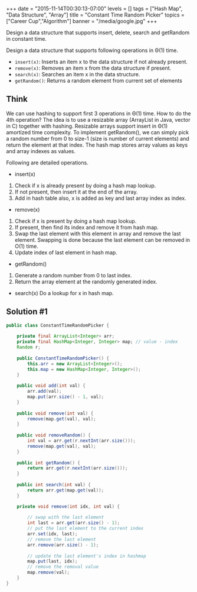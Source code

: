 +++
date = "2015-11-14T00:30:13-07:00"
levels = []
tags = ["Hash Map", "Data Structure", "Array"]
title = "Constant Time Random Picker"
topics = ["Career Cup","Algorithm"]
banner = "/media/google.jpg"
+++


Design a data structure that supports insert, delete, search and getRandom in constant time.
<!--more-->

Design a data structure that supports following operations in Θ(1) time.

- `insert(x)`: Inserts an item x to the data structure if not already present.
- `remove(x)`: Removes an item x from the data structure if present.
- `search(x)`: Searches an item x in the data structure.
- `getRandom()`: Returns a random element from current set of elements


## Think
We can use hashing to support first 3 operations in Θ(1) time. How to do the 4th operation? The idea is to use a resizable array (ArrayList in Java, vector in C) together with hashing. Resizable arrays support insert in Θ(1) amortized time complexity. To implement getRandom(), we can simply pick a random number from 0 to size-1 (size is number of current elements) and return the element at that index. The hash map stores array values as keys and array indexes as values.

Following are detailed operations.

- insert(x)
1. Check if x is already present by doing a hash map lookup.
2. If not present, then insert it at the end of the array.
3. Add in hash table also, x is added as key and last array index as index.

- remove(x)
1. Check if x is present by doing a hash map lookup.
2. If present, then find its index and remove it from hash map.
3. Swap the last element with this element in array and remove the last element.
Swapping is done because the last element can be removed in O(1) time.
4. Update index of last element in hash map.

- getRandom()
1. Generate a random number from 0 to last index.
2. Return the array element at the randomly generated index.

- search(x)
Do a lookup for x in hash map.

## Solution #1
```java
public class ConstantTimeRandomPicker {
	
	private final ArrayList<Integer> arr;
	private final HashMap<Integer, Integer> map; // value - index
    Random r;
	
	public ConstantTimeRandomPicker() {
		this.arr = new ArrayList<Integer>();
		this.map = new HashMap<Integer, Integer>();
	}
	
	public void add(int val) {
		arr.add(val);
		map.put(arr.size() - 1, val);
	}
	
	public void remove(int val) {
		remove(map.get(val), val);
	}
	
	public void removeRandom() {
		int val = arr.get(r.nextInt(arr.size()));
		remove(map.get(val), val);
	}
	
	public int getRandom() {
		return arr.get(r.nextInt(arr.size()));
	}
	
	public int search(int val) {
		return arr.get(map.get(val));
	}

	private void remove(int idx, int val) {
		
		// swap with the last element
		int last = arr.get(arr.size() - 1);
		// put the last element to the current index
		arr.set(idx, last);
		// remove the last element
		arr.remove(arr.size() - 1);
				
		// update the last element's index in hashmap
		map.put(last, idx);		
		// remove the removal value
		map.remove(val);
	}
}
```
